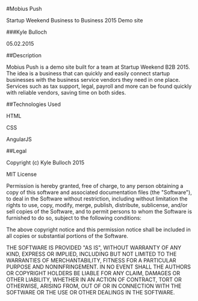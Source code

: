 #Mobius Push

Startup Weekend Business to Business 2015 Demo site

###Kyle Bulloch

05.02.2015

##Description

Mobius Push is a demo site built for a team at Startup Weekend B2B 2015.  The idea
is a business that can quickly and easily connect startup businesses with the business
service vendors they need in one place.  Services such as tax support, legal, payroll
and more can be found quickly with reliable vendors, saving time on both sides.

##Technologies Used

HTML

CSS

AngularJS

##Legal

Copyright (c) Kyle Bulloch 2015

MIT License

Permission is hereby granted, free of charge, to any person obtaining a copy of this software and associated documentation files (the "Software"), to deal in the Software without restriction, including without limitation the rights to use, copy, modify, merge, publish, distribute, sublicense, and/or sell copies of the Software, and to permit persons to whom the Software is furnished to do so, subject to the following conditions:

The above copyright notice and this permission notice shall be included in all copies or substantial portions of the Software.

THE SOFTWARE IS PROVIDED "AS IS", WITHOUT WARRANTY OF ANY KIND, EXPRESS OR IMPLIED, INCLUDING BUT NOT LIMITED TO THE WARRANTIES OF MERCHANTABILITY, FITNESS FOR A PARTICULAR PURPOSE AND NONINFRINGEMENT. IN NO EVENT SHALL THE AUTHORS OR COPYRIGHT HOLDERS BE LIABLE FOR ANY CLAIM, DAMAGES OR OTHER LIABILITY, WHETHER IN AN ACTION OF CONTRACT, TORT OR OTHERWISE, ARISING FROM, OUT OF OR IN CONNECTION WITH THE SOFTWARE OR THE USE OR OTHER DEALINGS IN THE SOFTWARE.
